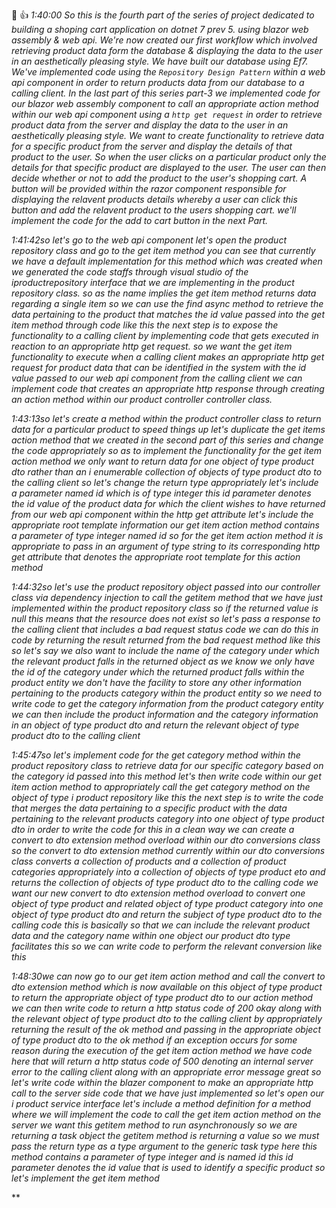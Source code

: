 🙌 👍
*1:40:00 So this is the fourth part of the series of project dedicated to building a shoping cart application on dotnet 7 prev 5. using blazor web assembly & web api. We're now created our first workflow which involved retrieving product data form the database & displaying the data to the user in an aesthetically pleasing style. We have built our database using Ef7. We've implemented code using the `Repository Design Pattern` within a web api component in order to return products data from our database to a calling client. In the last part of this series part-3 we implemented code for our blazor web assembly component to call an appropriate action method within our web api component using a `http get request` in order to retrieve product data from the server and display the data to the user in an aesthetically pleasing style. We want to create functionality to retrieve data for a specific product from the server and display the details of that product to the user. So when the user clicks on a particular product only the details for that specific product are displayed to the user. The user can then decide whether or not to add the product to the user's shopping cart. A button will be provided within the razor component responsible for displaying the relavent products details whereby a user can click this button and add the relavent product to the users shopping cart. we'll implement the code for the add to cart button in the next Part.*

*1:41:42so let's go to the web api component let's open the product repository class and go to the get item method you can see that currently we have a default implementation for this method which was created when we generated the code staffs through visual studio of the iproductrepository interface that we are implementing in the product repository class. so as the name implies the get item method returns data regarding a single item so we can use the find async method to retrieve the data pertaining to the product that matches the id value passed into the get item method through code like this the next step is to expose the functionality to a calling client by implementing code that gets executed in reaction to an appropriate http get request. so we want the get item functionality to execute when a calling client makes an appropriate http get request for product data that can be identified in the system with the id value passed to our web api component from the calling client we can implement code that creates an appropriate http response through creating an action method within our product controller controller class.*

*1:43:13so let's create a method within the product controller class to return data for a particular product to speed things up let's duplicate the get items action method that we created in the second part of this series and change the code appropriately so as to implement the functionality for the get item action method we only want to return data for one object of type product dto rather than an i enumerable collection of objects of type product dto to the calling client so let's change the return type appropriately let's include a parameter named id which is of type integer this id parameter denotes the id value of the product data for which the client wishes to have returned from our web api component within the http get attribute let's include the appropriate root template information our get item action method contains a parameter of type integer named id so for the get item action method it is appropriate to pass in an argument of type string to its corresponding http get attribute that denotes the appropriate root template for this action method*

*1:44:32so let's use the product repository object passed into our controller class via dependency injection to call the getitem method that we have just implemented within the product repository class so if the returned value is null this means that the resource does not exist so let's pass a response to the calling client that includes a bad request status code we can do this in code by returning the result returned from the bad request method like this so let's say we also want to include the name of the category under which the relevant product falls in the returned object as we know we only have the id of the category under which the returned product falls within the product entity we don't have the facility to store any other information pertaining to the products category within the product entity so we need to write code to get the category information from the product category entity we can then include the product information and the category information in an object of type product dto and return the relevant object of type product dto to the calling client*

*1:45:47so let's implement code for the get category method within the product repository class to retrieve data for our specific category based on the category id passed into this method let's then write code within our get item action method to appropriately call the get category method on the object of type i product repository like this the next step is to write the code that merges the data pertaining to a specific product with the data pertaining to the relevant products category into one object of type product dto in order to write the code for this in a clean way we can create a convert to dto extension method overload within our dto conversions class so the convert to dto extension method currently within our dto conversions class converts a collection of products and a collection of product categories appropriately into a collection of objects of type product eto and returns the collection of objects of type product dto to the calling code we want our new convert to dto extension method overload to convert one object of type product and related object of type product category into one object of type product dto and return the subject of type product dto to the calling code this is basically so that we can include the relevant product data and the category name within one object our product dto type facilitates this so we can write code to perform the relevant conversion like this*

*1:48:30we can now go to our get item action method and call the convert to dto extension method which is now available on this object of type product to return the appropriate object of type product dto to our action method we can then write code to return a http status code of 200 okay along with the relevant object of type product dto to the calling client by appropriately returning the result of the ok method and passing in the appropriate object of type product dto to the ok method if an exception occurs for some reason during the execution of the get item action method we have code here that will return a http status code of 500 denoting an internal server error to the calling client along with an appropriate error message great so let's write code within the blazer component to make an appropriate http call to the server side code that we have just implemented so let's open our i product service interface let's include a method definition for a method where we will implement the code to call the get item action method on the server we want this getitem method to run asynchronously so we are returning a task object the getitem method is returning a value so we must pass the return type as a type argument to the generic task type here this method contains a parameter of type integer and is named id this id parameter denotes the id value that is used to identify a specific product so let's implement the get item method*

**
